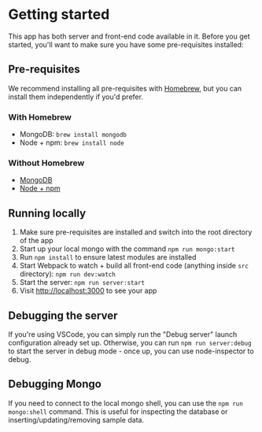 # Getting started

This app has both server and front-end code available in it. Before you get started, you'll want to make sure you have some pre-requisites installed:

## Pre-requisites

We recommend installing all pre-requisites with [Homebrew](https://brew.sh/), but you can install them independently if you'd prefer.

### With Homebrew

- MongoDB: `brew install mongodb`
- Node + npm: `brew install node`

### Without Homebrew

- [MongoDB](https://docs.mongodb.com/manual/installation/)
- [Node + npm](https://www.npmjs.com/get-npm)

## Running locally

1. Make sure pre-requisites are installed and switch into the root directory of the app
2. Start up your local mongo with the command `npm run mongo:start`
3. Run `npm install` to ensure latest modules are installed
4. Start Webpack to watch + build all front-end code (anything inside `src` directory): `npm run dev:watch`
5. Start the server: `npm run server:start`
6. Visit [http://localhost:3000](http://localhost:3000) to see your app

## Debugging the server

If you're using VSCode, you can simply run the "Debug server" launch configuration already set up. Otherwise, you can run `npm run server:debug` to start the server in debug mode - once up, you can use node-inspector to debug.

## Debugging Mongo

If you need to connect to the local mongo shell, you can use the `npm run mongo:shell` command. This is useful for inspecting the database or inserting/updating/removing sample data.
